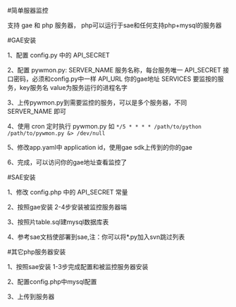 #简单服器监控

支持 gae 和 php 服务器， php可以运行于sae和任何支持php+mysql的服务器

#GAE安装

1、配置 config.py 中的 API_SECRET

2、配置 pywmon.py:
    SERVER_NAME 服务名称，每台服务唯一
    API_SECRET 接口密码，必须和config.py中一样
    API_URL 你的gae地址
    SERVICES 要监按的服务，key服务名 value为服务运行的进程名字

3、上传pywmon.py到需要监控的服务，可以是多个服务器，不同 SERVER_NAME 即可

4、使用 cron 定时执行 pywmon.py 如 `*/5 * * * * /path/to/python /path/to/pywmon.py &> /dev/null`

5、修改app.yaml中 application id，使用gae sdk上传到的你的gae

6、完成，可以访问你的gae地址查看监控了

#SAE安装

1、修改 config.php 中的 API_SECRET 常量

2、按照gae安装 2-4步安装被监控服务器端

3、按照片table.sql建mysql数据库表

4、参考sae文档使部署到sae,注：你可以将*.py加入svn跳过列表

#其它php服务器安装

1、按照sae安装 1-3步完成配置和被监控服务器安装

2、配置config.php中mysql配置

3、上传到服务器
